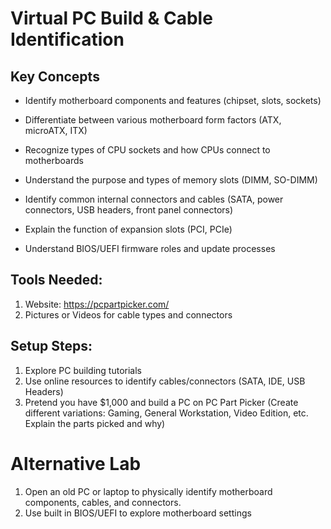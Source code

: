 # Virtual PC Build & Cable Identification

## Key Concepts
* Identify motherboard components and features (chipset, slots, sockets)
* Differentiate between various motherboard form factors (ATX, microATX, ITX)

* Recognize types of CPU sockets and how CPUs connect to motherboards
* Understand the purpose and types of memory slots (DIMM, SO-DIMM)
* Identify common internal connectors and cables (SATA, power connectors, USB headers, front panel connectors)
* Explain the function of expansion slots (PCI, PCIe)
* Understand BIOS/UEFI firmware roles and update processes

## Tools Needed:
1. Website: https://pcpartpicker.com/
2. Pictures or Videos for cable types and connectors

## Setup Steps:
1. Explore PC building tutorials
2. Use online resources to identify cables/connectors (SATA, IDE, USB Headers)
3. Pretend you have $1,000 and build a PC on PC Part Picker (Create different variations: Gaming, General Workstation, Video Edition, etc. Explain the parts picked and why)

# Alternative Lab

1. Open an old PC or laptop to physically identify motherboard components, cables, and connectors.
2. Use built in BIOS/UEFI to explore motherboard settings
